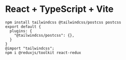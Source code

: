 # React + TypeScript + Vite

``` 
npm install tailwindcss @tailwindcss/postcss postcss
export default {
  plugins: {
    "@tailwindcss/postcss": {},
  }
}
@import "tailwindcss";
npm i @reduxjs/toolkit react-redux
```